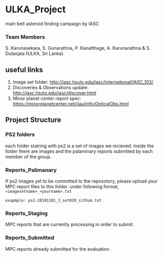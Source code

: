 # ULKA_Project
main belt asteroid finding campaign by IASC

### Team Members
S. Karunasekara, S. Gunarathna, P. Kanatthage, A. Karunarathna & S. Dulanjala (ULKA, Sri Lanka)

## useful links

1. Image set folder: http://iasc.hsutx.edu/iasc/international/IASC_103/
2. Discoveries & Observations update: http://iasc.hsutx.edu/iasc/discover.html
3. Minor planet center report spec: https://minorplanetcenter.net//iau/info/OpticalObs.html

## Project Structure

### PS2 folders
each folder statring with ps2 is a set of images we recieved. inside the folder there are images and the palaminary reports submitted by each member of the group.

### Reports_Palimanary
If ps2 images yet to be committed to the reposotory, please upload your MPC report files to this folder. under following format, `<imagesetname>_<yourname>.txt`

`exapmple: ps2-20181101_3_set020_sithum.txt`

### Reports_Staging
MPC reports that are currenlty processing in order to submit.

### Reports_Submitted
MPC reports already submitted for the evaluation.

